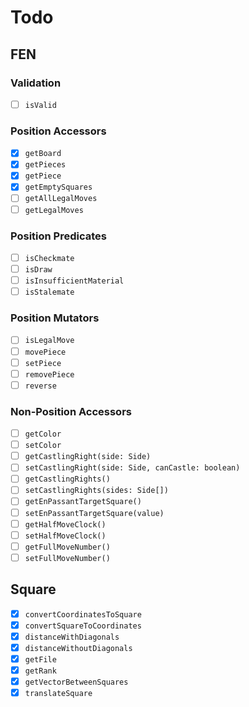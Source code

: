 # Todo

## FEN

### Validation

- [ ] `isValid`

### Position Accessors

- [x] `getBoard`
- [x] `getPieces`
- [x] `getPiece`
- [x] `getEmptySquares`
- [ ] `getAllLegalMoves`
- [ ] `getLegalMoves`

### Position Predicates

- [ ] `isCheckmate`
- [ ] `isDraw`
- [ ] `isInsufficientMaterial`
- [ ] `isStalemate`

### Position Mutators

- [ ] `isLegalMove`
- [ ] `movePiece`
- [ ] `setPiece`
- [ ] `removePiece`
- [ ] `reverse`

### Non-Position Accessors

- [ ] `getColor`
- [ ] `setColor`
- [ ] `getCastlingRight(side: Side)`
- [ ] `setCastlingRight(side: Side, canCastle: boolean)`
- [ ] `getCastlingRights()`
- [ ] `setCastlingRights(sides: Side[])`
- [ ] `getEnPassantTargetSquare()`
- [ ] `setEnPassantTargetSquare(value)`
- [ ] `getHalfMoveClock()`
- [ ] `setHalfMoveClock()`
- [ ] `getFullMoveNumber()`
- [ ] `setFullMoveNumber()`

## Square

- [x] `convertCoordinatesToSquare`
- [x] `convertSquareToCoordinates`
- [x] `distanceWithDiagonals`
- [x] `distanceWithoutDiagonals`
- [x] `getFile`
- [x] `getRank`
- [x] `getVectorBetweenSquares`
- [x] `translateSquare`
